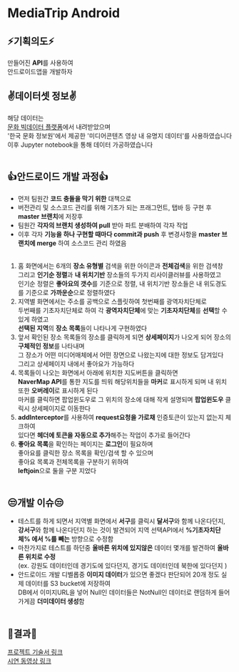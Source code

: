 # MediaTrip Android
 
## ⚡기획의도⚡
만들어진 **API**를 사용하여<br/>
안드로이드앱을 개발하자<br/>

## ✌데이터셋 정보✌
해당 데이터는<br/>
[문화 빅데이터 플랫폼](https://www.bigdata-culture.kr/bigdata/user/data_market/detail.do?id=462fe230-0334-11ee-a67e-69239d37dfae, '문화 빅데이터 플랫폼')에서 내려받았으며 <br/>
'한국 문화 정보원'에서 제공한 '미디어콘텐츠 영상 내 유명지 데이터'를 사용하였습니다<br/>
이후 Jupyter notebook을 통해 데이터 가공하였습니다<br/><br/>

## 👍안드로이드 개발 과정👍
+ 먼저 팀원간 **코드 충돌을 막기 위한** 대책으로<br/>
+ 버전관리 및 소스코드 관리를 위해 기초가 되는 프래그먼트, 탭바 등 구현 후 **master 브랜치**에 저장후<br/>
+ 팀원간 **각자의 브랜치 생성하여 pull** 받아 파트 분배하여 각자 작업<br/>
+ 이후 각자 **기능을 하나 구현할 때마다 commit과 push** 후 변경사항을 **master 브랜치에 merge** 하여 소스코드 관리 하였음 <br/><br/>

1. 홈 화면에서는 6개의 **장소 유형별** 검색을 위한 아이콘과 **전체검색**을 위한 검색창<br/>
 그리고 **인기순 정렬**과 **내 위치기반** 장소들의 두가지 리사이클러뷰를 사용하였고<br/>
 인기순 정렬은 **좋아요의 갯수**를 기준으로 정렬, 내 위치기반 장소들은 내 위도경도를 기준으로 **가까운순**으로 정렬하였다<br/>
2. 지역별 화면에서는 주소를 공백으로 스플릿하여 첫번째를 광역자치단체로<br/>
 두번째를 기초자치단체로 하여 각 **광역자치단체**에 맞는 **기초자치단체**를 **선택**할 수 있게 하였고<br/>
 **선택된 지역**의 **장소 목록**들이 나타나게 구현하였다<br/>
3. 앞서 확인된 장소 목록들의 장소를 클릭하게 되면 **상세페이지**가 나오게 되어 장소의 **구체적인 정보**를 나타내며<br/>
 그 장소가 어떤 미디어매체에서 어떤 장면으로 나왔는지에 대한 정보도 담겨있다<br/>
 그리고 상세페이지 내에서 좋아요가 가능하다<br/>
5. 목록들이 나오는 화면에서 아래에 위치한 지도버튼을 클릭하면<br/>
 **NaverMap API**를 통한 지도를 띄워 해당위치들을 **마커**로 표시하게 되며 내 위치 또한 **오버레이**로 표시하게 된다<br/>
 마커를 클릭하면 팝업윈도우로 그 위치의 장소에 대해 작게 설명되며 **팝업윈도우** 클릭시 상세페이지로 이동한다<br/>
6. **addInterceptor**를 사용하여 **request요청을 가로채** 인증토큰이 있는지 없는지 체크하여<br/>
 있다면 **헤더에 토큰을 자동으로 추가**해주는 작업이 추가로 들어간다<br/>
7. **좋아요 목록**을 확인하는 페이지는 **로그인**이 필요하며<br/>
 좋아요를 클릭한 장소 목록을 확인/검색 할 수 있으며<br/>
 좋아요 목록과 전체목록을 구분하기 위하여<br/>
 **leftjoin**으로 둘을 구분 지었다<br/><br/>

## 😒개발 이슈😒
+ 테스트를 하게 되면서 지역별 화면에서 **서구**를 클릭시 **달서구**와 함께 나온다던지,<br/>
  **강서구**와 함께 나온다던지 하는 것이 발견되어 지역 선택API에서 **%기초자치단체% 에서 %를 빼는** 방향으로 수정함<br/>
+ 마찬가지로 테스트를 하던중 **올바른 위치에 있지않은** 데이터 몇개를 발견하여 **올바른 위치로 수정**<br/>
  (ex. 강원도 데이터인데 경기도에 있다던지, 경기도 데이터인데 북한에 있다던지 )<br/>
+ 안드로이드 개발 디벨롭중 **이미지 데이터**가 있으면 좋겠다 판단되어 20개 정도 실제 데이터를 S3 bucket에 저장하여<br/>
  DB에서 이미지URL을 넣어 Null인 데이터들은 NotNull인 데이터로 랜덤하게 들어가게끔 **더미데이터 생성**함<br/><br/>


## 🎈결과🎈

[프로젝트 기술서 링크](https://docs.google.com/presentation/d/1LXr1Qc0jYfgcrlqNZCiGHb6zWxD_4zUnYdpqZs3dbVc/edit?usp=sharing, '프로젝트 기술서 링크')<br/>
[시연 동영상 링크](https://youtu.be/cTmRnp7LIYM, '시연동영상 링크')<br/>
